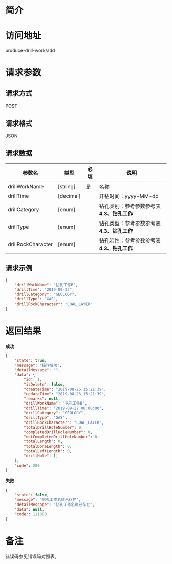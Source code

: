 # 简介

# 访问地址
produce-drill-work/add

# 请求参数

## 请求方式
POST

## 请求格式
JSON

## 请求数据
|参数名|类型|必填|说明|
|-|-|-|-|
|drillWorkName|[string]|是|名称|
|drillTime|[decimal]||开钻时间：yyyy-MM-dd|
|drillCategory|[enum]||钻孔类别：参考参数参考表 **4.3、钻孔工作**|
|drillType|[enum]||钻孔类型：参考参数参考表 **4.3、钻孔工作**|
|drillRockCharacter|[enum]||钻孔岩性：参考参数参考表 **4.3、钻孔工作**|


## 请求示例
```json
{
	"drillWorkName": "钻孔工作B",
    "drillTime": "2019-09-22",
	"drillCategory": "GEOLOGY",
    "drillType": "GAS",
    "drillRockCharacter": "COAL_LAYER"
}
```

# 返回结果
**成功**
```json
{
    "state": true,
    "message": "操作成功",
    "detailMessage": "",
    "data": {
        "id": 1,
        "isDelete": false,
        "createTime": "2019-08-26 15:21:39",
        "updateTime": "2019-08-26 15:21:39",
        "remarks": null,
        "drillWorkName": "钻孔工作B",
        "drillTime": "2019-09-22 00:00:00",
        "drillCategory": "GEOLOGY",
        "drillType": "GAS",
        "drillRockCharacter": "COAL_LAYER",
        "totalDrillHoleNumber": 0,
        "completedDrillHoleNumber": 0,
        "notCompletedDrillHoleNumber": 0,
        "totalLength": 0,
        "totalDoneLength": 0,
        "totalLeftLength": 0,
        "drillHole": []
    },
    "code": 200
}
```

**失败**
```json
{
    "state": false,
    "message": "钻孔工作名称已存在",
    "detailMessage": "钻孔工作名称已存在",
    "data": null,
    "code": 111000
}
```

# 备注
错误码参见错误码对照表。